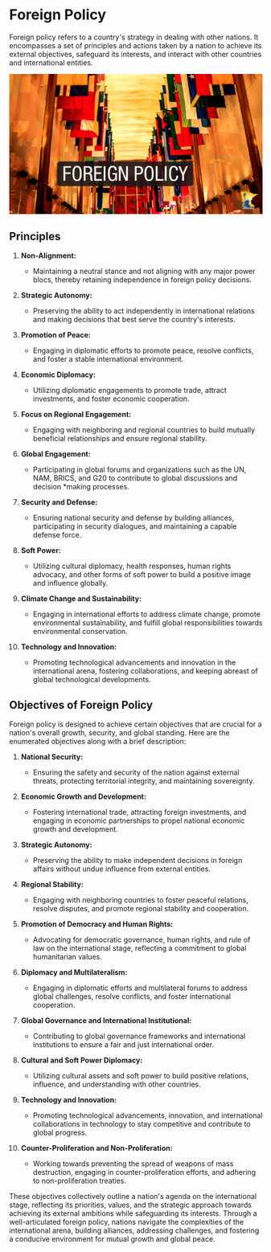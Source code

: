 # Foreign Policy


Foreign policy refers to a country's strategy in dealing with other nations. It encompasses a set of principles and actions taken by a nation to achieve its external objectives, safeguard its interests, and interact with other countries and international entities.

![foreign policy](image.png)

## Principles

1. **Non-Alignment:** 
     * Maintaining a neutral stance and not aligning with any major power blocs, thereby retaining independence in foreign policy decisions.

2. **Strategic Autonomy:** 
     * Preserving the ability to act independently in international relations and making decisions that best serve the country's interests.

3. **Promotion of Peace:** 
     * Engaging in diplomatic efforts to promote peace, resolve conflicts, and foster a stable international environment.

4. **Economic Diplomacy:** 
     * Utilizing diplomatic engagements to promote trade, attract investments, and foster economic cooperation.

5. **Focus on Regional Engagement:** 
     * Engaging with neighboring and regional countries to build mutually beneficial relationships and ensure regional stability.

6. **Global Engagement:** 
     * Participating in global forums and organizations such as the UN, NAM, BRICS, and G20 to contribute to global discussions and decision  *making processes.

7. **Security and Defense:** 
     * Ensuring national security and defense by building alliances, participating in security dialogues, and maintaining a capable defense force.

8. **Soft Power:** 
     * Utilizing cultural diplomacy, health responses, human rights advocacy, and other forms of soft power to build a positive image and influence globally.

9. **Climate Change and Sustainability:** 
     * Engaging in international efforts to address climate change, promote environmental sustainability, and fulfill global responsibilities towards environmental conservation.

10. **Technology and Innovation:** 
      * Promoting technological advancements and innovation in the international arena, fostering collaborations, and keeping abreast of global technological developments.

## Objectives of Foreign Policy

Foreign policy is designed to achieve certain objectives that are crucial for a nation's overall growth, security, and global standing. Here are the enumerated objectives along with a brief description:

 1. **National Security:**
     * Ensuring the safety and security of the nation against external threats, protecting territorial integrity, and maintaining sovereignty.

 2. **Economic Growth and Development:**
     * Fostering international trade, attracting foreign investments, and engaging in economic partnerships to propel national economic growth and development.

 3. **Strategic Autonomy:**
     * Preserving the ability to make independent decisions in foreign affairs without undue influence from external entities.

 4. **Regional Stability:**
     * Engaging with neighboring countries to foster peaceful relations, resolve disputes, and promote regional stability and cooperation.

 5. **Promotion of Democracy and Human Rights:**
     * Advocating for democratic governance, human rights, and rule of law on the international stage, reflecting a commitment to global humanitarian values.

 6. **Diplomacy and Multilateralism:**
     * Engaging in diplomatic efforts and multilateral forums to address global challenges, resolve conflicts, and foster international cooperation.

 7. **Global Governance and International Institutional:**
     * Contributing to global governance frameworks and international institutions to ensure a fair and just international order.

 8. **Cultural and Soft Power Diplomacy:**
     * Utilizing cultural assets and soft power to build positive relations, influence, and understanding with other countries.

 9. **Technology and Innovation:**
     * Promoting technological advancements, innovation, and international collaborations in technology to stay competitive and contribute to global progress.

 10. **Counter-Proliferation and Non-Proliferation:**
      * Working towards preventing the spread of weapons of mass destruction, engaging in counter-proliferation efforts, and adhering to non-proliferation treaties.

These objectives collectively outline a nation's agenda on the international stage, reflecting its priorities, values, and the strategic approach towards achieving its external ambitions while safeguarding its interests. Through a well-articulated foreign policy, nations navigate the complexities of the international arena, building alliances, addressing challenges, and fostering a conducive environment for mutual growth and global peace.